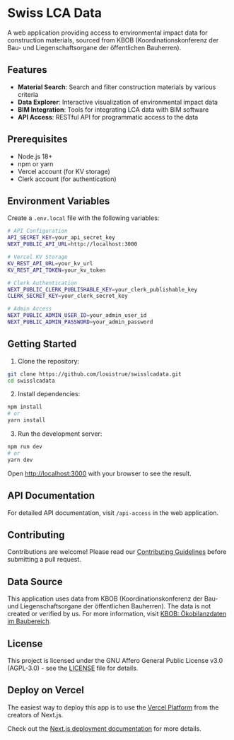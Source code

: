# Swiss LCA Data

A web application providing access to environmental impact data for construction materials, sourced from KBOB (Koordinationskonferenz der Bau- und Liegenschaftsorgane der öffentlichen Bauherren).

## Features

- **Material Search**: Search and filter construction materials by various criteria
- **Data Explorer**: Interactive visualization of environmental impact data
- **BIM Integration**: Tools for integrating LCA data with BIM software
- **API Access**: RESTful API for programmatic access to the data

## Prerequisites

- Node.js 18+ 
- npm or yarn
- Vercel account (for KV storage)
- Clerk account (for authentication)

## Environment Variables

Create a `.env.local` file with the following variables:

```bash
# API Configuration
API_SECRET_KEY=your_api_secret_key
NEXT_PUBLIC_API_URL=http://localhost:3000

# Vercel KV Storage
KV_REST_API_URL=your_kv_url
KV_REST_API_TOKEN=your_kv_token

# Clerk Authentication
NEXT_PUBLIC_CLERK_PUBLISHABLE_KEY=your_clerk_publishable_key
CLERK_SECRET_KEY=your_clerk_secret_key

# Admin Access
NEXT_PUBLIC_ADMIN_USER_ID=your_admin_user_id
NEXT_PUBLIC_ADMIN_PASSWORD=your_admin_password
```

## Getting Started

1. Clone the repository:
```bash
git clone https://github.com/louistrue/swisslcadata.git
cd swisslcadata
```

2. Install dependencies:
```bash
npm install
# or
yarn install
```

3. Run the development server:
```bash
npm run dev
# or
yarn dev
```

Open [http://localhost:3000](http://localhost:3000) with your browser to see the result.

## API Documentation

For detailed API documentation, visit `/api-access` in the web application.

## Contributing

Contributions are welcome! Please read our [Contributing Guidelines](CONTRIBUTING.md) before submitting a pull request.

## Data Source

This application uses data from KBOB (Koordinationskonferenz der Bau- und Liegenschaftsorgane der öffentlichen Bauherren). The data is not created or verified by us. For more information, visit [KBOB: Ökobilanzdaten im Baubereich](https://www.kbob.admin.ch/de/oekobilanzdaten-im-baubereich).

## License

This project is licensed under the GNU Affero General Public License v3.0 (AGPL-3.0) - see the [LICENSE](LICENSE) file for details.

## Deploy on Vercel

The easiest way to deploy this app is to use the [Vercel Platform](https://vercel.com/new) from the creators of Next.js.

Check out the [Next.js deployment documentation](https://nextjs.org/docs/app/building-your-application/deploying) for more details.
